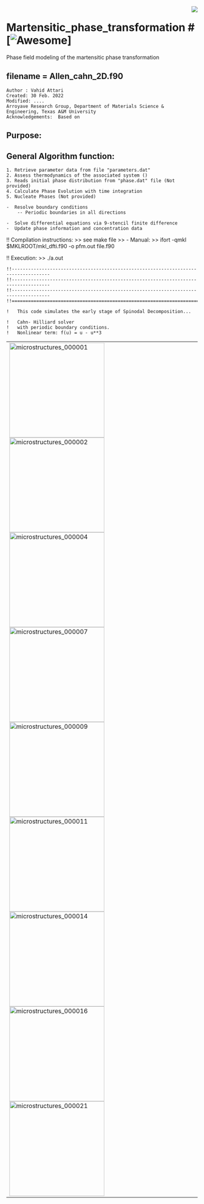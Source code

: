 <img src="icon.png" align="right" />

# Martensitic_phase_transformation # [![Awesome](https://cdn.rawgit.com/sindresorhus/awesome/d7305f38d29fed78fa85652e3a63e154dd8e8829/media/badge.svg)]
Phase field modeling of the martensitic phase transformation

## filename = Allen_cahn_2D.f90

	Author : Vahid Attari
	Created: 30 Feb. 2022
	Modified: ....
	Arroyave Research Group, Department of Materials Science & Engineering, Texas A&M University
	Acknowledgements:  Based on 
	
## Purpose:

## General Algorithm function:

	1. Retrieve parameter data from file "parameters.dat"
	2. Assess thermodynamics of the associated system ()
	3. Reads initial phase distribution from "phase.dat" file (Not provided)
	4. Calculate Phase Evolution with time integration
	5. Nucleate Phases (Not provided)

	-  Resolve boundary conditions 
	 	-- Periodic boundaries in all directions

	-  Solve differential equations via 9-stencil finite difference
	-  Update phase information and concentration data


!! Compilation instructions: 
	>> see make file
	>> - Manual: >>  ifort -qmkl $MKLROOT/mkl_dfti.f90 -o pfm.out file.f90

!! Execution: >> ./a.out 
                                
	!!------------------------------------------------------------------------------------
	!!------------------------------------------------------------------------------------
	!!------------------------------------------------------------------------------------
	!!====================================================================================

	!   This code simulates the early stage of Spinodal Decomposition...

	!   Cahn- Hilliard solver 	
	!   with periodic boundary conditions.
	!   Nonlinear term: f(u) = u - u**3

<table>
  <tr>
    <td> 
<img src="https://user-images.githubusercontent.com/11892854/118386432-78937500-b5e5-11eb-9c48-dc04c4be50b4.jpeg" alt="microstructures_000001" width="250" height="250">
<img src="https://user-images.githubusercontent.com/11892854/118386435-792c0b80-b5e5-11eb-84fd-5f993fc2c2c2.jpeg" alt="microstructures_000002" width="250" height="250">
<img src="https://user-images.githubusercontent.com/11892854/118386436-7a5d3880-b5e5-11eb-915a-dd687dc01aaf.jpeg" alt="microstructures_000004" width="250" height="250">
<img src="https://user-images.githubusercontent.com/11892854/118386439-7cbf9280-b5e5-11eb-9cee-3cc17a7f0ab2.jpeg" alt="microstructures_000007" width="250" height="250">	    
<img src="https://user-images.githubusercontent.com/11892854/118386440-7d582900-b5e5-11eb-89a2-bc0252ba8135.jpeg" alt="microstructures_000009" width="250" height="250">	    
<img src="https://user-images.githubusercontent.com/11892854/118386441-7d582900-b5e5-11eb-98bb-9520f8dfe864.jpeg" alt="microstructures_000011" width="250" height="250">	    
<img src="https://user-images.githubusercontent.com/11892854/118386442-7df0bf80-b5e5-11eb-8f20-d5262b2c1b3d.jpeg" alt="microstructures_000014" width="250" height="250">	    
<img src="https://user-images.githubusercontent.com/11892854/118386443-7df0bf80-b5e5-11eb-82a5-eba0a00faeae.jpeg" alt="microstructures_000016" width="250" height="250">	    
<img src="https://user-images.githubusercontent.com/11892854/118386444-7e895600-b5e5-11eb-9bc1-b40dfb0002cd.jpeg" alt="microstructures_000021" width="250" height="250">	    
	  </td>
   <tr>
</table>
